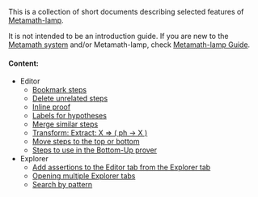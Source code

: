This is a collection of short documents describing selected features 
of [Metamath-lamp](https://github.com/expln/metamath-lamp).

It is not intended to be an introduction guide. 
If you are new to the [Metamath system](https://us.metamath.org/) and/or Metamath-lamp, 
check [Metamath-lamp Guide](https://lamp-guide.metamath.org).

#### Content:
* Editor
  - [Bookmark steps](bookmark_steps.md)
  - [Delete unrelated steps](delete_unrelated_steps.md)
  - [Inline proof](inline_proof.md)
  - [Labels for hypotheses](labels_for_hypotheses.md)
  - [Merge similar steps](merge_similar_steps.md)
  - [Transform: Extract: X ⇒ ( ph -> X )](transform_extract_for_deduction.md)
  - [Move steps to the top or bottom](move_multiple_steps.md)
  - [Steps to use in the Bottom-Up prover](steps_in_bottom_up_prover.md)
* Explorer
  - [Add assertions to the Editor tab from the Explorer tab](add_assertions_to_editor_from_explorer.md)
  - [Opening multiple Explorer tabs](multiple_explorer_tabs.md)
  - [Search by pattern](search_by_pattern.md)
